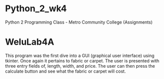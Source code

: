 # Python_2_wk4
Python 2 Programming Class - Metro Community College (Assignments) 

# WeluLab4A
This program was the first dive into a GUI (graphical user interface) using tkinter. Once again it pertains to fabric or carpet. The user
is presented with three entry fields of, length, width, and price. The user can then press the calculate button and see what the fabric
or carpet will cost. 
